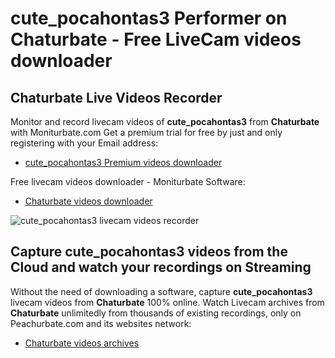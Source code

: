 # cute_pocahontas3 Performer on Chaturbate - Free LiveCam videos downloader

## Chaturbate Live Videos Recorder

Monitor and record livecam videos of **cute_pocahontas3** from **Chaturbate** with Moniturbate.com
Get a premium trial for free by just and only registering with your Email address:
* [cute_pocahontas3 Premium videos downloader](https://moniturbate.com/request-demo-licence-key.html)

Free livecam videos downloader - Moniturbate Software:
* [Chaturbate videos downloader](https://moniturbate.com/moniturbate-download-software.html)

![cute_pocahontas3 livecam videos recorder](https://peachurnet.com/templates/moniturbate-software.png)


## Capture cute_pocahontas3 videos from the Cloud and watch your recordings on Streaming

Without the need of downloading a software, capture **cute_pocahontas3** livecam videos from **Chaturbate** 100% online.
Watch Livecam archives from **Chaturbate** unlimitedly from thousands of existing recordings, only on Peachurbate.com and its websites network:
* [Chaturbate videos archives](https://peachurnet.com/)